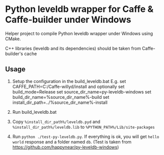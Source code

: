 # Python leveldb wrapper for Caffe & Caffe-builder under Windows
Helper project to compile Python leveldb wrapper under Windows using CMake.

C++ libraries (leveldb and its dependencies) should be taken from Caffe-builder's cache

## Usage
1. Setup the configuration in the build_leveldb.bat
E.g. set CAFFE_PATH=C:/Caffe-willyd/install 
and optionally
set build_mode=Release
set source_dir_name=py-leveldb-windows
set build_dir_name=%source_dir_name%-build
set install_dir_path=../%source_dir_name%-install

2. Run build_leveldb.bat

3. Copy `%install_dir_path%/leveldb.pyd` and `%install_dir_path%/leveldb.lib` to `%PYTHON_PATH%/Lib/site-packages`

4. Run `python ./test-py-leveldb.py`. If everything is ok, you will get `hello world` response and a folder named `db`.
(Test is taken from https://github.com/happynear/py-leveldb-windows)